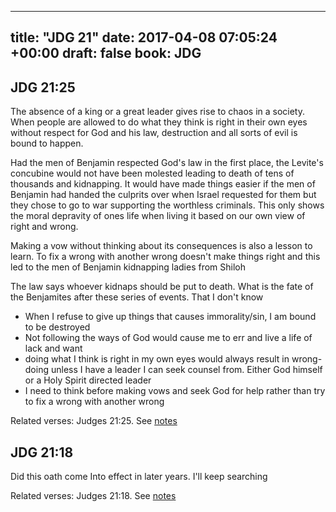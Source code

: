 
---
title: "JDG 21"
date: 2017-04-08 07:05:24 +00:00
draft: false
book: JDG
---

## JDG 21:25

The absence of a king or a great leader gives rise to chaos in a society. When people are allowed to do what they think is right in their own eyes without respect for God and his law, destruction and all sorts of evil is bound to happen.

Had the men of Benjamin respected God's law in the first place, the Levite's concubine would not have been molested leading to death of tens of thousands and kidnapping. It would have made things easier if the men of Benjamin had handed the culprits over when Israel requested for them but they chose to go to war supporting the worthless criminals. This only shows the moral depravity of ones life when living it based on our own view of right and wrong. 

Making a vow without thinking about its consequences is also a lesson to learn. To fix a wrong with another wrong doesn't make things right and this led to the men of Benjamin kidnapping ladies from Shiloh

The law says whoever kidnaps should be put to death. What is the fate of the Benjamites after these series of events. That I don't know


- When I refuse to give up things that causes immorality/sin, I am bound to be destroyed
- Not following the ways of God would cause me to err and live a life of lack and want
- doing what I think is right in my own eyes would always result in wrong-doing unless I have a leader I can seek counsel from. Either God himself or a Holy Spirit directed leader
- I need to think before making vows and seek God for help rather than try to fix a wrong with another wrong

Related verses: Judges 21:25. See [notes](https://my.bible.com/notes/2608681970867888398)


## JDG 21:18

Did this oath come Into effect in later years. I'll keep searching

Related verses: Judges 21:18. See [notes](https://my.bible.com/notes/2608676945319944448)

